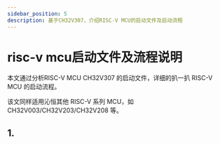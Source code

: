 ```yaml
---
sidebar_position: 5 
description: 基于CH32V307，介绍RISC-V MCU的启动文件及启动流程
---
```


# risc-v mcu启动文件及流程说明

本文通过分析RISC-V MCU CH32V307 的启动文件，详细的扒一扒 RISC-V MCU 的启动流程。

该文同样适用沁恒其他 RISC-V 系列 MCU，如 CH32V003/CH32V203/CH32V208 等。

## 1. 

